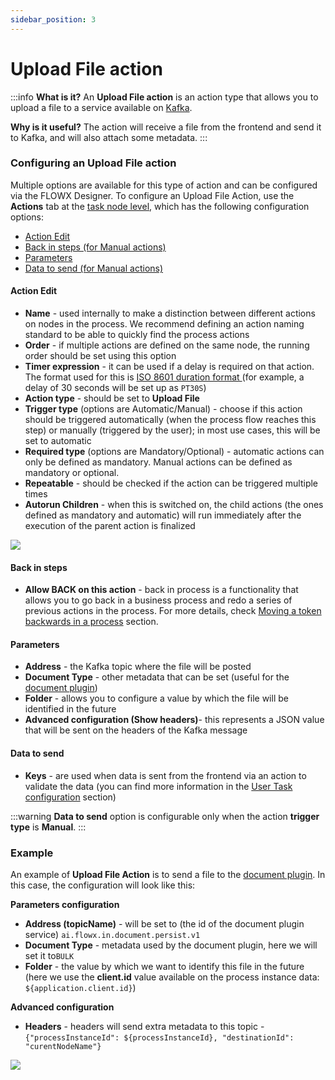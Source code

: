 ```yaml
---
sidebar_position: 3
---
```


# Upload File action

:::info
**What is it?** An **Upload File action** is an action type that allows you to upload a file to a service available on [Kafka](../../../platform-overview/frameworks-and-standards/event-driven-architecture-frameworks/intro-to-kafka-concepts.md).

**Why is it useful?** The action will receive a file from the frontend and send it to Kafka, and will also attach some metadata.
:::

### Configuring an Upload File action

Multiple options are available for this type of action and can be configured via the FLOWX Designer. To configure an Upload File Action, use the **Actions** tab at the [task node level](../../../flowx-designer/managing-a-process-flow/adding-an-action-to-a-node), which has the following configuration options:

* [Action Edit](upload-file-action.md#action-edit)
* [Back in steps (for Manual actions)](upload-file-action.md#back-in-steps)
* [Parameters](upload-file-action.md#parameters)
* [Data to send (for Manual actions)](upload-file-action.md#data-to-send)

#### Action Edit

* **Name** - used internally to make a distinction between different actions on nodes in the process. We recommend defining an action naming standard to be able to quickly find the process actions
* **Order** - if multiple actions are defined on the same node, the running order should be set using this option
* **Timer expression** - it can be used if a delay is required on that action. The format used for this is [ISO 8601 duration format ](https://www.w3.org/TR/NOTE-datetime)(for example, a delay of 30 seconds will be set up as `PT30S`)
* **Action type** - should be set to **Upload File**
* **Trigger type** (options are Automatic/Manual) - choose if this action should be triggered automatically (when the process flow reaches this step) or manually (triggered by the user); in most use cases, this will be set to automatic
* **Required type** (options are Mandatory/Optional) - automatic actions can only be defined as mandatory. Manual actions can be defined as mandatory or optional.
* **Repeatable** - should be checked if the action can be triggered multiple times
* **Autorun Children** - when this is switched on, the child actions (the ones defined as mandatory and automatic) will run immediately after the execution of the parent action is finalized

![](https://s3.eu-west-1.amazonaws.com/docx.flowx.ai/3.0/upload_file_action_edit.png)

#### **Back in steps**

* **Allow BACK on this action** - back in process is a functionality that allows you to go back in a business process and redo a series of previous actions in the process. For more details, check [Moving a token backwards in a process](../../../flowx-designer/managing-a-process-flow/moving-a-token-backwards-in-a-process.md) section.

#### Parameters

* **Address** - the Kafka topic where the file will be posted
* **Document Type** - other metadata that can be set (useful for the [document plugin](../../../platform-deep-dive/plugins/custom-plugins/documents-plugin/documents-plugin.md))
* **Folder** - allows you to configure a value by which the file will be identified in the future
* **Advanced configuration (Show headers)**- this represents a JSON value that will be sent on the headers of the Kafka message

#### Data to send

* **Keys** - are used when data is sent from the frontend via an action to validate the data (you can find more information in the [User Task configuration](../user-task-node/) section)

:::warning
**Data to send** option is configurable only when the action **trigger type** is **Manual**.
:::

### Example

An example of **Upload File Action** is to send a file to the [document plugin](../../../platform-deep-dive/plugins/custom-plugins/documents-plugin/documents-plugin.md). In this case, the configuration will look like this:

**Parameters configuration**

* **Address (topicName)** - will be set to (the id of the document plugin service) `ai.flowx.in.document.persist.v1`
* **Document Type** - metadata used by the document plugin, here we will set it to`BULK`
* **Folder** - the value by which we want to identify this file in the future (here we use the **client.id** value available on the process instance data: `${application.client.id}`)

**Advanced configuration**

* **Headers** - headers will send extra metadata to this topic -`{"processInstanceId": ${processInstanceId}, "destinationId": "curentNodeName"}`

![](https://s3.eu-west-1.amazonaws.com/docx.flowx.ai/3.0/upload_file_action_params.png)